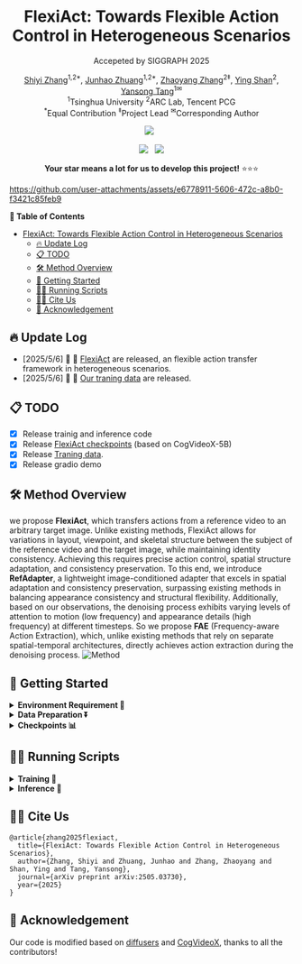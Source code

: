 <div align="center">

# FlexiAct: Towards Flexible Action Control in Heterogeneous Scenarios

Accepeted by SIGGRAPH 2025

 [Shiyi Zhang](https://shiyi-zh0408.github.io/)<sup>1,2*</sup>, [Junhao Zhuang](https://zhuang2002.github.io/)<sup>1,2*</sup>, [Zhaoyang Zhang](https://zzyfd.github.io/#/)<sup>2‡</sup>, [Ying Shan](https://www.linkedin.com/in/YingShanProfile/)<sup>2</sup>, [Yansong Tang](https://andytang15.github.io/)<sup>1✉</sup> <br>
 <sup>1</sup>Tsinghua University <sup>2</sup>ARC Lab, Tencent PCG <br>
 <sup>*</sup>Equal Contribution <sup>‡</sup>Project Lead <sup>✉</sup>Corresponding Author



<a href='https://shiyi-zh0408.github.io/projectpages/FlexiAct/'><img src='https://img.shields.io/badge/Project-Page-Green'></a> &nbsp;
<!-- <a href="https://arxiv.org/abs/2503.05639"><img src="https://img.shields.io/badge/arXiv-1111.1111-b31b1b.svg"></a> &nbsp; -->
<a href='https://huggingface.co/datasets/shiyi0408/FlexiAct'><img src='https://img.shields.io/badge/%F0%9F%A4%97%20Hugging%20Face-Dataset-blue'></a> &nbsp;
<a href="https://huggingface.co/shiyi0408/FlexiAct"><img src="https://img.shields.io/badge/%F0%9F%A4%97%20Hugging%20Face-Model-blue"></a>
</p>

**Your star means a lot for us to develop this project!** ⭐⭐⭐
</div>

https://github.com/user-attachments/assets/e6778911-5606-472c-a8b0-f3421c85feb9

**📖 Table of Contents**


- [FlexiAct: Towards Flexible Action Control in Heterogeneous Scenarios](#flexiact-towards-flexible-action-control-in-heterogeneous-scenarios)
  - [🔥 Update Log](#-update-log)
  - [📋 TODO](#-todo)
  - [🛠️ Method Overview](#️-method-overview)
  - [🚀 Getting Started](#-getting-started)
  - [🏃🏼 Running Scripts](#-running-scripts)
  - [🤝🏼 Cite Us](#-cite-us)
  - [🙏 Acknowledgement](#-acknowledgement)



## 🔥 Update Log
- [2025/5/6] 📢 📢  [FlexiAct](https://huggingface.co/shiyi0408/FlexiAct) are released, an flexible action transfer framework in heterogeneous scenarios.
- [2025/5/6] 📢 📢  [Our traning data](https://huggingface.co/datasets/shiyi0408/FlexiAct) are released.

## 📋 TODO

- [x] Release trainig and inference code
- [x] Release [FlexiAct checkpoints](https://huggingface.co/shiyi0408/FlexiAct) (based on CogVideoX-5B)
- [x] Release [Traning data](https://huggingface.co/datasets/shiyi0408/FlexiAct).
- [x] Release gradio demo
## 🛠️ Method Overview

we propose **FlexiAct**, which transfers actions from a reference video to an arbitrary target image. Unlike existing methods, FlexiAct allows for variations in layout, viewpoint, and skeletal structure between the subject of the reference video and the target image, while maintaining identity consistency. Achieving this requires precise action control, spatial structure adaptation, and consistency preservation. To this end, we introduce **RefAdapter**, a lightweight image-conditioned adapter that excels in spatial adaptation and consistency preservation, surpassing existing methods in balancing appearance consistency and structural flexibility. Additionally, based on our observations, the denoising process exhibits varying levels of attention to motion (low frequency) and appearance details (high frequency) at different timesteps. So we propose **FAE** (Frequency-aware Action Extraction), which, unlike existing methods that rely on separate spatial-temporal architectures, directly achieves action extraction during the denoising process.
![Method](https://github.com/user-attachments/assets/fa89d093-2741-46f2-87a7-b9cfbd77d0ee)


## 🚀 Getting Started

<details>
<summary><b>Environment Requirement 🔧</b></summary>

**Step 1:** Clone this repo

```
git clone https://github.com/TencentARC/FlexiAct.git
```

**Step 2:** Install required packages

```
bash env.sh
conda activate cog
```

</details>

<details>
<summary><b>Data Preparation ⏬</b></summary>


**Option 1: Official data**

You can download the data we used in our paper at [here](https://huggingface.co/datasets/shiyi0408/FlexiAct). 
```
cd FlexiAct
git clone https://huggingface.co/datasets/shiyi0408/FlexiAct ./benchmark
```
By downloading the data, you are agreeing to the terms and conditions of the license. The data structure should be like:

```
|-- benchmark
    |-- captions
        |-- animal
            |-- dogjump
                |-- crop.csv
                |-- val_image.csv
            |-- dogstand
            |-- ...
        |-- camera
            |-- camera_forward
                |-- crop.csv
                |-- val_image.csv
            |-- camera_rotate
            |-- ...
        |-- human
            |-- chest
                |-- crop.csv
                |-- val_image.csv
            |-- crouch
            |-- ...
    |-- reference_videos
        |-- animal
            |-- dogjump
                |-- 0.mp4
                |-- 1.mp4
                |-- ...
            |-- dogstand
                |-- 0.mp4
                |-- 1.mp4
                |-- ...
            |-- ...
        |-- camera
            |-- camera_forward
                |-- 0.mp4
                |-- 1.mp4
                |-- ...
            |-- camera_rotate
                |-- 0.mp4
                |-- 1.mp4
                |-- ...
            |-- ...
        |-- human
            |-- chest
                |-- 0.mp4
                |-- 1.mp4
                |-- ...
            |-- crouch
                |-- 0.mp4
                |-- 1.mp4
                |-- ...
            |-- ...
        |-- extract_vid_and_crop.py
    |-- target_image
        |-- animal
            |-- animal_bird1.jpg
            |-- animal_capy1.webp
            |-- ...
        |-- camera
            |-- view1.jpg
            |-- view2.jpg
            |-- ...
        |-- human
            |-- game_girl_1.webp
            |-- game_girl_2.webp
            |-- ...
    
```

**Option 2: Prepare your own data**

For each action, we use `crop.csv` to store information about the reference videos used for training, and `val_image.csv` to store information about the target images used for validation during training. The specific steps are as follows:

**Step1: Prepare your reference video**
Save your video in `benchmark/reference_videos/{senerio}` (using `rotate.mp4` as an example, where `{senerio}` is `human`). Adjust the parameters in `benchmark/reference_videos/extract_vid_and_crop.py` according to your needs to determine the cropped segments:
```
action_name = "rotate" # your action name, same with the reference video name
subject_type = "human" # camera, human, animal
start_second = 3 # start second of the action
end_second = 9 # end second of the action
```
Then execute:
```
python benchmark/reference_videos/extract_vid_and_crop.py
```


You will get the `benchmark/reference_videos/{senerio}/{action_name}_crop` folder containing 12 new videos after random cropping. This part can refer to the explanation in the second paragraph of section 3.4 in our paper. This helps prevent the Frequency-aware Embedding from focusing on the reference video's layout.

**Step2: Create `crop.csv`**

To obtain captions for the reference videos, we recommend using [CogVLM](https://github.com/THUDM/CogVLM) to generate video descriptions. Then you need to create `crop.csv` in `benchmark/captions/{senerio}/{action_name}`. You can directly copy `crop.csv` from our provided examples and modify the action name in the path (first column) to `{action_name}`, and change the caption in the last column to the corresponding caption. You don't need to modify other columns.

**Step3: Prepare target images and create `val_image.csv`**  

First, prepare the target images you want to animate in `benchmark/target_images/{senerio}`.

Then, create `val_image.csv` in `benchmark/captions/{senerio}/{action_name}` to store the paths and captions of the target images used for testing during training. We recommend using captions similar to those of the reference videos. Below shows the format of `val_caption.csv`:

| Path      | Caption      |
|------------|------------|
| `benchmark/target_images/{senerio}/{your_target_image1.jpg}` | ... |
| `benchmark/target_images/{senerio}/{your_target_image2.jpg}` | ... |





</details>

<details>
<summary><b>Checkpoints 📊</b></summary>

Checkpoints of FlexiAct can be downloaded from [here](https://huggingface.co/shiyi0408/FlexiAct). The ckpt folder contains 

- **RefAdapter** pretrained checkpoints for CogVideoX-5b-I2V 
- 16 types of **FAE** pretrained checkpoints for CogVideoX-5b-I2V 

You can download the checkpoints, and put the checkpoints to the `ckpts` folder by:
```
# Make sure git-lfs is installed (https://git-lfs.com)
git lfs install
git clone https://huggingface.co/shiyi0408/FlexiAct ckpts_temp
mv ckpts_temp/ckpts .
rm -r ckpts_temp
```

You also need to download the base model [CogVideoX-5B-I2V](https://huggingface.co/THUDM/CogVideoX-5b-I2V) to `{your_cogvideoi2v_path}` by:
```
git lfs install
git clone https://huggingface.co/THUDM/CogVideoX-5b-I2V {your_cogvideoi2v_path}
```

The ckpt structure should be like:

```
|-- ckpts
    |-- FAE
        |-- motion_ckpts
            |-- camera_forward.pt
            |-- ...
        |-- reference_videos
            |-- camera_forward.mp4
            |-- ...
    |-- refnetlora_step40000_model.pt # RefAdapter ckpt
```
</details>

## 🏃🏼 Running Scripts

<details>
<summary><b>Training 🤯</b></summary>

**Note:**  
We have provided the pre-trained checkpoint for RefAdapter, so you don't need to train RefAdapter. However, we still provide `scripts/train/RefAdapter_train.sh` as its training script. If you wish to try training RefAdapter, we recommend using [Miradata](https://github.com/mira-space/MiraData) as training data. The following describes how to train FAE for reference videos.

**Training script:**
```bash
# v: CUDA_VISIBLE_DEVICES
# a: your action name
bash scripts/train/FAE_train.sh -v 0,1,2,3 -a rotate
```
</details>


<details>
<summary><b>Inference 📜</b></summary>

You can animate your target images with pretrained FAE checkpoints:

```
bash scripts/inference/Inference.sh
```
</details>


## 🤝🏼 Cite Us

```
@article{zhang2025flexiact,
  title={FlexiAct: Towards Flexible Action Control in Heterogeneous Scenarios},
  author={Zhang, Shiyi and Zhuang, Junhao and Zhang, Zhaoyang and Shan, Ying and Tang, Yansong},
  journal={arXiv preprint arXiv:2505.03730},
  year={2025}
}
```


## 🙏 Acknowledgement
<span id="acknowledgement"></span>

Our code is modified based on [diffusers](https://github.com/huggingface/diffusers) and [CogVideoX](https://github.com/THUDM/CogVideo), thanks to all the contributors!
